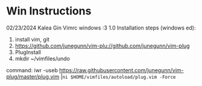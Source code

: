 # Win Instructions

02/23/2024
Kalea Gin
Vimrc windows :3
1.0 
Installation steps (windows ed):
1) install vim, git
2) https://github.com/junegunn/vim-plu://github.com/junegunn/vim-plug 
3) PlugInstall
4) mkdir ~/vimfiles/undo

command:
iwr -useb https://raw.githubusercontent.com/junegunn/vim-plug/master/plug.vim |`
    ni $HOME/vimfiles/autoload/plug.vim -Force
`

